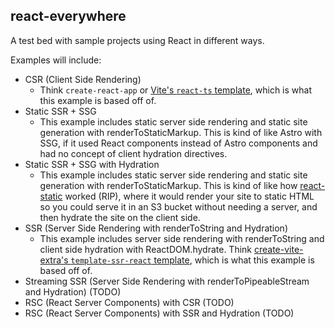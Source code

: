 ## react-everywhere

A test bed with sample projects using React in different ways.

Examples will include:

- CSR (Client Side Rendering)
  - Think `create-react-app` or [Vite's `react-ts` template](https://github.com/vitejs/vite/tree/main/packages/create-vite/template-react-ts), which is what this example is based off of.
- Static SSR + SSG
  - This example includes static server side rendering and static site generation with renderToStaticMarkup. This is kind of like Astro with SSG, if it used React components instead of Astro components and had no concept of client hydration directives.
- Static SSR + SSG with Hydration
  - This example includes static server side rendering and static site generation with renderToStaticMarkup. This is kind of like how [react-static](https://github.com/react-static/react-static) worked (RIP), where it would render your site to static HTML so you could serve it in an S3 bucket without needing a server, and then hydrate the site on the client side.
- SSR (Server Side Rendering with renderToString and Hydration)
  - This example includes server side rendering with renderToString and client side hydration with ReactDOM.hydrate. Think [create-vite-extra's `template-ssr-react` template](https://github.com/bluwy/create-vite-extra/tree/master/template-ssr-react), which is what this example is based off of.
- Streaming SSR (Server Side Rendering with renderToPipeableStream and Hydration) (TODO)
- RSC (React Server Components) with CSR (TODO)
- RSC (React Server Components) with SSR and Hydration (TODO)
